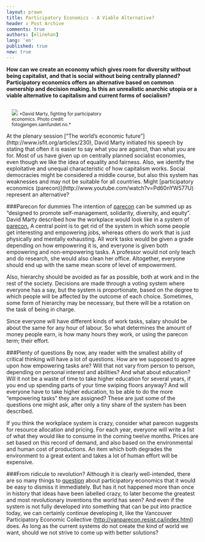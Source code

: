 ```yaml
---
layout: prawn
title: Participatory Economics - A Viable Alternative?
header : Post Archive
comments: true
authors: [elinehan]
lang: 'en'
published: true
new: true
---
```


**How can we create an economy which gives room for diversity without being capitalist, and that is social without being centrally planned? Participatory economics offers an alternative based on common ownership and decision making. Is this an unrealistic anarchic utopia or a viable alternative to capitalism and current forms of socialism?**
<br>


<div class="pull-right" style="width: 50%; padding: 1em">
<img src="http://i.imgur.com/ouw9q44.jpg"> 
<small>*David Marty, fighting for participatory economics. Photo credit: fotogjengen.samfundet.no.*</small>
</div>
At the plenary session [“The world’s economic future”](http://www.isfit.org/articles/230), David Marty initiated his speech by stating that often it is easier to say what you are against, than what you are for. Most of us have given up on centrally planned socialist economies, even though we like the idea of equality and fairness. Also, we identify the exploitative and unequal characteristic of how capitalism works. Social democracies might be considered a middle course, but also this system has weaknesses and may not be suitable for all countries. Might [participatory economics (parecon)](http://www.youtube.com/watch?v=Pd60nYW577U) represent an alternative?

###Parecon for dummies
The intention of [parecon](http://vanparecon.resist.ca/whatisparecon.html) can be summed up as “designed to promote self-management, solidarity, diversity, and equity”. David Marty described how the workplace would look like in a system of [parecon.](http://vanparecon.resist.ca/whatisparecon.html) A central point is to get rid of the system in which some people get interesting and empowering jobs, whereas others do work that is just physically and mentally exhausting. All work tasks would be given a grade depending on how empowering it is, and everyone is given both empowering and non-empowering tasks. A professor would not only teach and do research, she would also clean her office. Altogether, everyone should end up with the same mean score of level of empowerment. 

Also, hierarchy should be avoided as far as possible, both at work and in the rest of the society. Decisions are made through a voting system where everyone has a say, but the system is proportionate, based on the degree to which people will be affected by the outcome of each choice. Sometimes, some form of hierarchy may be necessary, but there will be a rotation on the task of being in charge. 

Since everyone will have different kinds of work tasks, salary should be about the same for any hour of labour. So what determines the amount of money people earn, is how many hours they work, or using the parecon term; their effort. 

###Plenty of questions
By now, any reader with the smallest ability of critical thinking will have a lot of questions. How are we supposed to agree upon how empowering tasks are? Will that not vary from person to person, depending on personal interest and abilities? And what about education? Will it not be a waste of time to take higher education for several years, if you end up spending parts of your time swiping floors anyway? And will everyone have to take higher education, to be able to do the more “empowering tasks” they are assigned? These are just some of the questions one might ask, after only a tiny share of the system has been described. 

If you think the workplace system is crazy, consider what parecon suggests for resource allocation and pricing. For each year, everyone will write a list of what they would like to consume in the coming twelve months. Prices are set based on this record of demand, and also based on the environmental and human cost of productions. An item which both degrades the environment to a great extent and takes a lot of human effort will be expensive. 

###From ridicule to revolution?
Although it is clearly well-intended, there are so many things to [question](http://homepages.luc.edu/~dschwei/parecon.htm) about participatory economics that it would be easy to dismiss it immediately. But has it not happened more than once in history that ideas have been labelled crazy, to later become the greatest and most revolutionary inventions the world has seen? And even if the system is not fully developed into something that can be put into practice today, we can certainly continue developing it, like the Vancouver Participatory Economic Collective (http://vanparecon.resist.ca/index.html) does. As long as the current systems do not create the kind of world we want, should we not strive to come up with better solutions?
